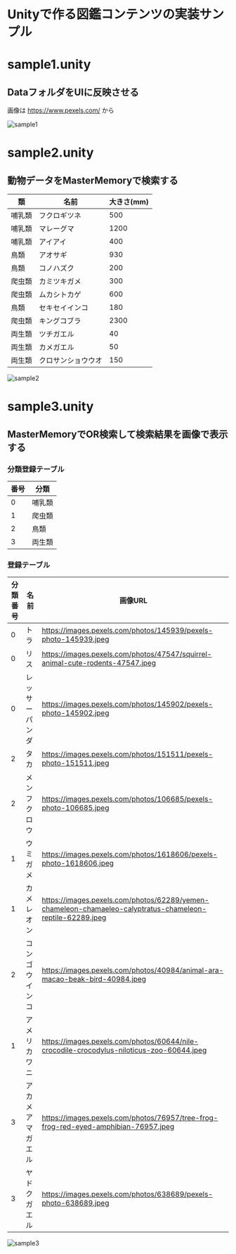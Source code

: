 # Unityで作る図鑑コンテンツの実装サンプル

# sample1.unity
## DataフォルダをUIに反映させる

画像は https://www.pexels.com/ から

![sample1](https://user-images.githubusercontent.com/529150/77245013-a5a4fb80-6c5e-11ea-9bc9-d303522f065d.gif)

# sample2.unity
## 動物データをMasterMemoryで検索する

|類|名前|大きさ(mm)|
|---|---|---|
|哺乳類|フクロギツネ|500|
|哺乳類|マレーグマ|1200|
|哺乳類|アイアイ|400 |
|鳥類|アオサギ| 930|
|鳥類|コノハズク| 200|
|爬虫類|カミツキガメ| 300|
|爬虫類|ムカシトカゲ| 600|
|鳥類|セキセイインコ| 180|
|爬虫類|キングコブラ| 2300|
|両生類|ツチガエル| 40|
|両生類|カメガエル| 50|
|両生類|クロサンショウウオ| 150|

![sample2](https://user-images.githubusercontent.com/529150/77245061-06cccf00-6c5f-11ea-9ec7-1fc86e939f4b.gif)


# sample3.unity
## MasterMemoryでOR検索して検索結果を画像で表示する

### 分類登録テーブル
|番号|分類|
|---|---|
|0|哺乳類|
|1|爬虫類|
|2|鳥類|
|3|両生類|

### 登録テーブル
|分類番号|名前|画像URL|
|---|---|---|
|0|トラ|https://images.pexels.com/photos/145939/pexels-photo-145939.jpeg|
|0|リス|https://images.pexels.com/photos/47547/squirrel-animal-cute-rodents-47547.jpeg|
|0|レッサーパンダ|https://images.pexels.com/photos/145902/pexels-photo-145902.jpeg|
|2|タカ|https://images.pexels.com/photos/151511/pexels-photo-151511.jpeg|
|2|メンフクロウ|https://images.pexels.com/photos/106685/pexels-photo-106685.jpeg|
|1|ウミガメ|https://images.pexels.com/photos/1618606/pexels-photo-1618606.jpeg|
|1|カメレオン|https://images.pexels.com/photos/62289/yemen-chameleon-chamaeleo-calyptratus-chameleon-reptile-62289.jpeg|
|2|コンゴウインコ|https://images.pexels.com/photos/40984/animal-ara-macao-beak-bird-40984.jpeg|
|1|アメリカワニ|https://images.pexels.com/photos/60644/nile-crocodile-crocodylus-niloticus-zoo-60644.jpeg|
|3|アカメアマガエル|https://images.pexels.com/photos/76957/tree-frog-frog-red-eyed-amphibian-76957.jpeg|
|3|ヤドクガエル|https://images.pexels.com/photos/638689/pexels-photo-638689.jpeg|


![sample3](https://user-images.githubusercontent.com/529150/77606923-32500200-6f5c-11ea-947d-f11ec051adbf.gif)
